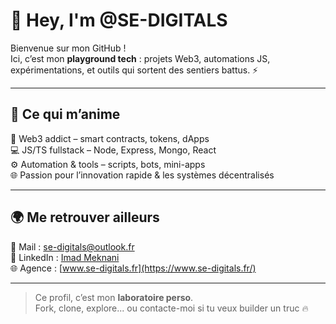 # 👋 Hey, I'm @SE-DIGITALS

Bienvenue sur mon GitHub !  
Ici, c’est mon **playground tech** : projets Web3, automations JS, expérimentations, et outils qui sortent des sentiers battus. ⚡

---

## 🚀 Ce qui m’anime
🧠 Web3 addict – smart contracts, tokens, dApps  
💻 JS/TS fullstack – Node, Express, Mongo, React  
⚙️ Automation & tools – scripts, bots, mini-apps  
🌐 Passion pour l’innovation rapide & les systèmes décentralisés

---

## 🌍 Me retrouver ailleurs
📩 Mail : [se-digitals@outlook.fr](mailto:se-digitals@outlook.fr)  
💼 LinkedIn : [Imad Meknani](https://www.linkedin.com/in/imad-meknani-2848a922b/)  
🌐 Agence : [www.se-digitals.fr](https://www.se-digitals.fr/)

---

> Ce profil, c’est mon **laboratoire perso**.  
> Fork, clone, explore... ou contacte-moi si tu veux builder un truc 🔥
